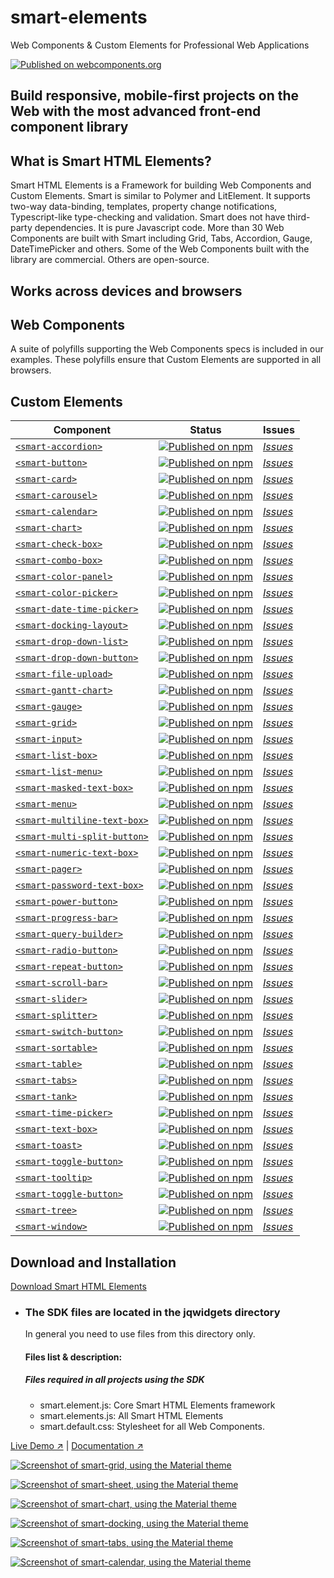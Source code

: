 # smart-elements
Web Components &amp; Custom Elements for Professional Web Applications

[![Published on webcomponents.org](https://img.shields.io/badge/webcomponents.org-published-blue.svg)](https://www.webcomponents.org/collection/HTMLElements/smarthtmlelements-core)


Build responsive, mobile-first projects on the Web with the most advanced front-end component library
-----------------------------------------------------------------------------------------------------

What is Smart HTML Elements?
----------------------------

Smart HTML Elements is a Framework for building  Web Components and Custom Elements. Smart is similar to Polymer and LitElement. It supports two-way data-binding, templates, property change notifications, Typescript-like type-checking and validation.
Smart does not have third-party dependencies. It is pure Javascript code. More than 30 Web Components are built with Smart including Grid, Tabs, Accordion, Gauge, DateTimePicker and others. Some of the Web Components built with the library are commercial. Others are open-source.

Works across devices and browsers
---------------------------------
  


Web Components
--------------

A suite of polyfills supporting the Web Components specs is included in our examples. These polyfills ensure that Custom Elements are supported in all browsers.  

Custom Elements
---

| Component | Status | Issues
| ----------| ------ | ------
| [`<smart-accordion>`](https://github.com/HTMLElements/smart-accordion) | [![Published on npm](https://img.shields.io/npm/v/@smarthtmlelements/smart-accordion.svg)](https://www.npmjs.com/package/@smarthtmlelements/smart-accordion) | [*Issues*](https://github.com/HTMLElements/smart-accordion/issues)
| [`<smart-button>`](https://github.com/HTMLElements/smart-button) | [![Published on npm](https://img.shields.io/npm/v/@smarthtmlelements/smart-button.svg)](https://www.npmjs.com/package/@smarthtmlelements/smart-button) | [*Issues*](https://github.com/HTMLElements/smart-button/issues)
| [`<smart-card>`](https://github.com/HTMLElements/smart-card) | [![Published on npm](https://img.shields.io/npm/v/@smarthtmlelements/smart-card.svg)](https://www.npmjs.com/package/@smarthtmlelements/smart-card) | [*Issues*](https://github.com/HTMLElements/smart-card/issues)
| [`<smart-carousel>`](https://github.com/HTMLElements/smart-carousel) | [![Published on npm](https://img.shields.io/npm/v/@smarthtmlelements/smart-carousel.svg)](https://www.npmjs.com/package/@smarthtmlelements/smart-carousel) | [*Issues*](https://github.com/HTMLElements/smart-carousel/issues)
| [`<smart-calendar>`](https://github.com/HTMLElements/smart-calendar) | [![Published on npm](https://img.shields.io/npm/v/@smarthtmlelements/smart-calendar.svg)](https://www.npmjs.com/package/@smarthtmlelements/smart-calendar) | [*Issues*](https://github.com/HTMLElements/smart-calendar/issues)
| [`<smart-chart>`](https://github.com/HTMLElements/smart-chart) | [![Published on npm](https://img.shields.io/npm/v/@smarthtmlelements/smart-chart.svg)](https://www.npmjs.com/package/@smarthtmlelements/smart-chart) | [*Issues*](https://github.com/HTMLElements/smart-chart/issues)
| [`<smart-check-box>`](https://github.com/HTMLElements/smart-elements) | [![Published on npm](https://img.shields.io/npm/v/@smarthtmlelements/smart-elements.svg)](https://www.npmjs.com/package/@smarthtmlelements/smart-elements) | [*Issues*](https://github.com/HTMLElements/smart-elements/issues?utf8=%E2%9C%93&q=is%3Aissue+is%3Aopen+check+box)
| [`<smart-combo-box>`](https://github.com/HTMLElements/smart-elements) | [![Published on npm](https://img.shields.io/npm/v/@smarthtmlelements/smart-elements.svg)](https://www.npmjs.com/package/@smarthtmlelements/smart-elements) | [*Issues*](https://github.com/HTMLElements/smart-elements/issues?utf8=%E2%9C%93&q=is%3Aissue+is%3Aopen+combo+box)
| [`<smart-color-panel>`](https://github.com/HTMLElements/smart-elements) | [![Published on npm](https://img.shields.io/npm/v/@smarthtmlelements/smart-elements.svg)](https://www.npmjs.com/package/@smarthtmlelements/smart-elements) | [*Issues*](https://github.com/HTMLElements/smart-elements/issues?utf8=%E2%9C%93&q=is%3Aissue+is%3Aopen+color+panel)
| [`<smart-color-picker>`](https://github.com/HTMLElements/smart-elements) | [![Published on npm](https://img.shields.io/npm/v/@smarthtmlelements/smart-elements.svg)](https://www.npmjs.com/package/@smarthtmlelements/smart-elements) | [*Issues*](https://github.com/HTMLElements/smart-elements/issues?utf8=%E2%9C%93&q=is%3Aissue+is%3Aopen+color+picker)
| [`<smart-date-time-picker>`](https://github.com/HTMLElements/smart-elements) | [![Published on npm](https://img.shields.io/npm/v/@smarthtmlelements/smart-elements.svg)](https://www.npmjs.com/package/@smarthtmlelements/smart-elements) | [*Issues*](https://github.com/HTMLElements/smart-elements/issues?utf8=%E2%9C%93&q=is%3Aissue+is%3Aopen+date+time+picker)
| [`<smart-docking-layout>`](https://github.com/HTMLElements/smart-elements) | [![Published on npm](https://img.shields.io/npm/v/@smarthtmlelements/smart-elements.svg)](https://www.npmjs.com/package/@smarthtmlelements/smart-elements) | [*Issues*](https://github.com/HTMLElements/smart-elements/issues?utf8=%E2%9C%93&q=is%3Aissue+is%3Aopen+docking+layout)
| [`<smart-drop-down-list>`](https://github.com/HTMLElements/smart-elements) | [![Published on npm](https://img.shields.io/npm/v/@smarthtmlelements/smart-elements.svg)](https://www.npmjs.com/package/@smarthtmlelements/smart-elements) | [*Issues*](https://github.com/HTMLElements/smart-elements/issues?utf8=%E2%9C%93&q=is%3Aissue+is%3Aopen+drop+down+list)
| [`<smart-drop-down-button>`](https://github.com/HTMLElements/smart-elements) | [![Published on npm](https://img.shields.io/npm/v/@smarthtmlelements/smart-elements.svg)](https://www.npmjs.com/package/@smarthtmlelements/smart-elements) | [*Issues*](https://github.com/HTMLElements/smart-elements/issues?utf8=%E2%9C%93&q=is%3Aissue+is%3Aopen+drop+down+button)
| [`<smart-file-upload>`](https://github.com/HTMLElements/smart-elements) | [![Published on npm](https://img.shields.io/npm/v/@smarthtmlelements/smart-elements.svg)](https://www.npmjs.com/package/@smarthtmlelements/smart-elements) | [*Issues*](https://github.com/HTMLElements/smart-elements/issues?utf8=%E2%9C%93&q=is%3Aissue+is%3Aopen+file+upload)
| [`<smart-gantt-chart>`](https://github.com/HTMLElements/smart-gantt-chart) | [![Published on npm](https://img.shields.io/npm/v/@smarthtmlelements/smart-elements.svg)](https://www.npmjs.com/package/@smarthtmlelements/smart-elements) | [*Issues*](https://github.com/HTMLElements/smart-gantt-chart/issues)
| [`<smart-gauge>`](https://github.com/HTMLElements/smart-elements) | [![Published on npm](https://img.shields.io/npm/v/@smarthtmlelements/smart-elements.svg)](https://www.npmjs.com/package/@smarthtmlelements/smart-elements) | [*Issues*](https://github.com/HTMLElements/smart-elements/issues?utf8=%E2%9C%93&q=is%3Aissue+is%3Aopen+gauge)
| [`<smart-grid>`](https://github.com/HTMLElements/smart-grid) | [![Published on npm](https://img.shields.io/npm/v/@smarthtmlelements/smart-grid.svg)](https://www.npmjs.com/package/@smarthtmlelements/smart-grid) | [*Issues*](https://github.com/HTMLElements/smart-grid/issues)
| [`<smart-input>`](https://github.com/HTMLElements/smart-input) | [![Published on npm](https://img.shields.io/npm/v/@smarthtmlelements/smart-input.svg)](https://www.npmjs.com/package/@smarthtmlelements/smart-input) | [*Issues*](https://github.com/HTMLElements/smart-input/issues)
| [`<smart-list-box>`](https://github.com/HTMLElements/smart-listbox) | [![Published on npm](https://img.shields.io/npm/v/@smarthtmlelements/smart-listbox.svg)](https://www.npmjs.com/package/@smarthtmlelements/smart-listbox) | [*Issues*](https://github.com/HTMLElements/smart-listbox/issues)
| [`<smart-list-menu>`](https://github.com/HTMLElements/smart-elements) | [![Published on npm](https://img.shields.io/npm/v/@smarthtmlelements/smart-elements.svg)](https://www.npmjs.com/package/@smarthtmlelements/smart-elements) | [*Issues*](https://github.com/HTMLElements/smart-elements/issues?utf8=%E2%9C%93&q=is%3Aissue+is%3Aopen+list+menu)
| [`<smart-masked-text-box>`](https://github.com/HTMLElements/smart-elements) | [![Published on npm](https://img.shields.io/npm/v/@smarthtmlelements/smart-elements.svg)](https://www.npmjs.com/package/@smarthtmlelements/smart-elements) | [*Issues*](https://github.com/HTMLElements/smart-elements/issues?utf8=%E2%9C%93&q=is%3Aissue+is%3Aopen+masked+text+box)
| [`<smart-menu>`](https://github.com/HTMLElements/smart-elements) | [![Published on npm](https://img.shields.io/npm/v/@smarthtmlelements/smart-elements.svg)](https://www.npmjs.com/package/@smarthtmlelements/smart-elements) | [*Issues*](https://github.com/HTMLElements/smart-elements/issues?utf8=%E2%9C%93&q=is%3Aissue+is%3Aopen+menu)
| [`<smart-multiline-text-box>`](https://github.com/HTMLElements/smart-elements) | [![Published on npm](https://img.shields.io/npm/v/@smarthtmlelements/smart-elements.svg)](https://www.npmjs.com/package/@smarthtmlelements/smart-elements) | [*Issues*](https://github.com/HTMLElements/smart-elements/issues?utf8=%E2%9C%93&q=is%3Aissue+is%3Aopen+multiline+text+box)
| [`<smart-multi-split-button>`](https://github.com/HTMLElements/smart-elements) | [![Published on npm](https://img.shields.io/npm/v/@smarthtmlelements/smart-elements.svg)](https://www.npmjs.com/package/@smarthtmlelements/smart-elements) | [*Issues*](https://github.com/HTMLElements/smart-elements/issues?utf8=%E2%9C%93&q=is%3Aissue+is%3Aopen+multi+split+button)
| [`<smart-numeric-text-box>`](https://github.com/HTMLElements/smart-elements) | [![Published on npm](https://img.shields.io/npm/v/@smarthtmlelements/smart-elements.svg)](https://www.npmjs.com/package/@smarthtmlelements/smart-elements) | [*Issues*](https://github.com/HTMLElements/smart-elements/issues?utf8=%E2%9C%93&q=is%3Aissue+is%3Aopen+numeric+text+box)
| [`<smart-pager>`](https://github.com/HTMLElements/smart-elements) | [![Published on npm](https://img.shields.io/npm/v/@smarthtmlelements/smart-elements.svg)](https://www.npmjs.com/package/@smarthtmlelements/smart-elements) | [*Issues*](https://github.com/HTMLElements/smart-elements/issues?utf8=%E2%9C%93&q=is%3Aissue+is%3Aopen+pager)
| [`<smart-password-text-box>`](https://github.com/HTMLElements/smart-elements) | [![Published on npm](https://img.shields.io/npm/v/@smarthtmlelements/smart-elements.svg)](https://www.npmjs.com/package/@smarthtmlelements/smart-elements) | [*Issues*](https://github.com/HTMLElements/smart-elements/issues?utf8=%E2%9C%93&q=is%3Aissue+is%3Aopen+password+text+box)
| [`<smart-power-button>`](https://github.com/HTMLElements/smart-elements) | [![Published on npm](https://img.shields.io/npm/v/@smarthtmlelements/smart-elements.svg)](https://www.npmjs.com/package/@smarthtmlelements/smart-elements) | [*Issues*](https://github.com/HTMLElements/smart-elements/issues?utf8=%E2%9C%93&q=is%3Aissue+is%3Aopen+power+button)
| [`<smart-progress-bar>`](https://github.com/HTMLElements/smart-progressbar) | [![Published on npm](https://img.shields.io/npm/v/@smarthtmlelements/smart-progressbar.svg)](https://www.npmjs.com/package/@smarthtmlelements/smart-progressbar) | [*Issues*](https://github.com/HTMLElements/smart-progressbar/issues)
| [`<smart-query-builder>`](https://github.com/HTMLElements/smart-elements) | [![Published on npm](https://img.shields.io/npm/v/@smarthtmlelements/smart-elements.svg)](https://www.npmjs.com/package/@smarthtmlelements/smart-elements) | [*Issues*](https://github.com/HTMLElements/smart-elements/issues?utf8=%E2%9C%93&q=is%3Aissue+is%3Aopen+query+builder)
| [`<smart-radio-button>`](https://github.com/HTMLElements/smart-elements) | [![Published on npm](https://img.shields.io/npm/v/@smarthtmlelements/smart-elements.svg)](https://www.npmjs.com/package/@smarthtmlelements/smart-elements) | [*Issues*](https://github.com/HTMLElements/smart-elements/issues?utf8=%E2%9C%93&q=is%3Aissue+is%3Aopen+radio+button)
| [`<smart-repeat-button>`](https://github.com/HTMLElements/smart-elements) | [![Published on npm](https://img.shields.io/npm/v/@smarthtmlelements/smart-elements.svg)](https://www.npmjs.com/package/@smarthtmlelements/smart-elements) | [*Issues*](https://github.com/HTMLElements/smart-elements/issues?utf8=%E2%9C%93&q=is%3Aissue+is%3Aopen+repeat+button)
| [`<smart-scroll-bar>`](https://github.com/HTMLElements/smart-elements) | [![Published on npm](https://img.shields.io/npm/v/@smarthtmlelements/smart-elements.svg)](https://www.npmjs.com/package/@smarthtmlelements/smart-elements) | [*Issues*](https://github.com/HTMLElements/smart-elements/issues?utf8=%E2%9C%93&q=is%3Aissue+is%3Aopen+scroll+bar)
| [`<smart-slider>`](https://github.com/HTMLElements/smart-elements) | [![Published on npm](https://img.shields.io/npm/v/@smarthtmlelements/smart-elements.svg)](https://www.npmjs.com/package/@smarthtmlelements/smart-elements) | [*Issues*](https://github.com/HTMLElements/smart-elements/issues?utf8=%E2%9C%93&q=is%3Aissue+is%3Aopen+slider)
| [`<smart-splitter>`](https://github.com/HTMLElements/smart-elements) | [![Published on npm](https://img.shields.io/npm/v/@smarthtmlelements/smart-elements.svg)](https://www.npmjs.com/package/@smarthtmlelements/smart-elements) | [*Issues*](https://github.com/HTMLElements/smart-elements/issues?utf8=%E2%9C%93&q=is%3Aissue+is%3Aopen+splitter)
| [`<smart-switch-button>`](https://github.com/HTMLElements/smart-elements) | [![Published on npm](https://img.shields.io/npm/v/@smarthtmlelements/smart-elements.svg)](https://www.npmjs.com/package/@smarthtmlelements/smart-elements) | [*Issues*](https://github.com/HTMLElements/smart-elements/issues?utf8=%E2%9C%93&q=is%3Aissue+is%3Aopen+switch+button)
| [`<smart-sortable>`](https://github.com/HTMLElements/smart-elements) | [![Published on npm](https://img.shields.io/npm/v/@smarthtmlelements/smart-elements.svg)](https://www.npmjs.com/package/@smarthtmlelements/smart-elements) | [*Issues*](https://github.com/HTMLElements/smart-elements/issues?utf8=%E2%9C%93&q=is%3Aissue+is%3Aopen+sortable)
| [`<smart-table>`](https://github.com/HTMLElements/smart-table) | [![Published on npm](https://img.shields.io/npm/v/@smarthtmlelements/smart-table.svg)](https://www.npmjs.com/package/@smarthtmlelements/smart-table) | [*Issues*](https://github.com/HTMLElements/smart-table/issues)
| [`<smart-tabs>`](https://github.com/HTMLElements/smart-tabs) | [![Published on npm](https://img.shields.io/npm/v/@smarthtmlelements/smart-tabs.svg)](https://www.npmjs.com/package/@smarthtmlelements/smart-tabs) | [*Issues*](https://github.com/HTMLElements/smart-tabs/issues)
| [`<smart-tank>`](https://github.com/HTMLElements/smart-elements) | [![Published on npm](https://img.shields.io/npm/v/@smarthtmlelements/smart-elements.svg)](https://www.npmjs.com/package/@smarthtmlelements/smart-elements) | [*Issues*](https://github.com/HTMLElements/smart-elements/issues?utf8=%E2%9C%93&q=is%3Aissue+is%3Aopen+tank)
| [`<smart-time-picker>`](https://github.com/HTMLElements/smart-elements) | [![Published on npm](https://img.shields.io/npm/v/@smarthtmlelements/smart-elements.svg)](https://www.npmjs.com/package/@smarthtmlelements/smart-elements) | [*Issues*](https://github.com/HTMLElements/smart-elements/issues?utf8=%E2%9C%93&q=is%3Aissue+is%3Aopen+time+picker)
| [`<smart-text-box>`](https://github.com/HTMLElements/smart-elements) | [![Published on npm](https://img.shields.io/npm/v/@smarthtmlelements/smart-elements.svg)](https://www.npmjs.com/package/@smarthtmlelements/smart-elements) | [*Issues*](https://github.com/HTMLElements/smart-elements/issues?utf8=%E2%9C%93&q=is%3Aissue+is%3Aopen+text+box)
| [`<smart-toast>`](https://github.com/HTMLElements/smart-elements) | [![Published on npm](https://img.shields.io/npm/v/@smarthtmlelements/smart-elements.svg)](https://www.npmjs.com/package/@smarthtmlelements/smart-elements) | [*Issues*](https://github.com/HTMLElements/smart-elements/issues?utf8=%E2%9C%93&q=is%3Aissue+is%3Aopen+toast)
| [`<smart-toggle-button>`](https://github.com/HTMLElements/smart-elements) | [![Published on npm](https://img.shields.io/npm/v/@smarthtmlelements/smart-elements.svg)](https://www.npmjs.com/package/@smarthtmlelements/smart-elements) | [*Issues*](https://github.com/HTMLElements/smart-elements/issues?utf8=%E2%9C%93&q=is%3Aissue+is%3Aopen+toggle+button)
| [`<smart-tooltip>`](https://github.com/HTMLElements/smart-tooltip) | [![Published on npm](https://img.shields.io/npm/v/@smarthtmlelements/smart-tooltip.svg)](https://www.npmjs.com/package/@smarthtmlelements/smart-tooltip) | [*Issues*](https://github.com/HTMLElements/smart-tooltip/issues)
| [`<smart-toggle-button>`](https://github.com/HTMLElements/smart-elements) | [![Published on npm](https://img.shields.io/npm/v/@smarthtmlelements/smart-elements.svg)](https://www.npmjs.com/package/@smarthtmlelements/smart-elements) | [*Issues*](https://github.com/HTMLElements/smart-elements/issues?utf8=%E2%9C%93&q=is%3Aissue+is%3Aopen+toggle+button)
| [`<smart-tree>`](https://github.com/HTMLElements/smart-elements) | [![Published on npm](https://img.shields.io/npm/v/@smarthtmlelements/smart-elements.svg)](https://www.npmjs.com/package/@smarthtmlelements/smart-elements) | [*Issues*](https://github.com/HTMLElements/smart-elements/issues?utf8=%E2%9C%93&q=is%3Aissue+is%3Aopen+tree)
| [`<smart-window>`](https://github.com/HTMLElements/smart-elements) | [![Published on npm](https://img.shields.io/npm/v/@smarthtmlelements/smart-elements.svg)](https://www.npmjs.com/package/@smarthtmlelements/smart-elements) | [*Issues*](https://github.com/HTMLElements/smart-elements/issues?utf8=%E2%9C%93&q=is%3Aissue+is%3Aopen+window)

Download and Installation
-------------------------

[Download Smart HTML Elements](https://www.htmlelements.com/download/)

*   ### The SDK files are located in the jqwidgets directory
    
    In general you need to use files from this directory only.  
    
    #### Files list & description:
    
    ##### Files required in all projects using the SDK
    
    *   smart.element.js: Core Smart HTML Elements framework
    *   smart.elements.js: All Smart HTML Elements
    *   smart.default.css: Stylesheet for all Web Components.
    
    
[Live Demo ↗](https://htmlelements.com/demos//)
|
[Documentation ↗](https://www.htmlelements.com/docs/)
    
    

[<img src="https://raw.githubusercontent.com/htmlelements/smart-elements/master/grid.png" alt="Screenshot of smart-grid, using the Material theme">](https://htmlelements.com/demos/)


[<img src="https://raw.githubusercontent.com/htmlelements/smart-elements/master/grid-sheet.png" alt="Screenshot of smart-sheet, using the Material theme">](https://htmlelements.com/demos/)


[<img src="https://raw.githubusercontent.com/htmlelements/smart-elements/master/chart.png" alt="Screenshot of smart-chart, using the Material theme">](https://htmlelements.com/demos/)

[<img src="https://raw.githubusercontent.com/htmlelements/smart-elements/master/docking.png" alt="Screenshot of smart-docking, using the Material theme">](https://htmlelements.com/demos/)


[<img src="https://raw.githubusercontent.com/htmlelements/smart-elements/master/smart-tabs.png" alt="Screenshot of smart-tabs, using the Material theme">](https://htmlelements.com/demos/tabs/)

[<img src="https://raw.githubusercontent.com/htmlelements/smart-elements/master/smart-calendar.png" alt="Screenshot of smart-calendar, using the Material theme">](https://htmlelements.com/demos/calendar/)


   
